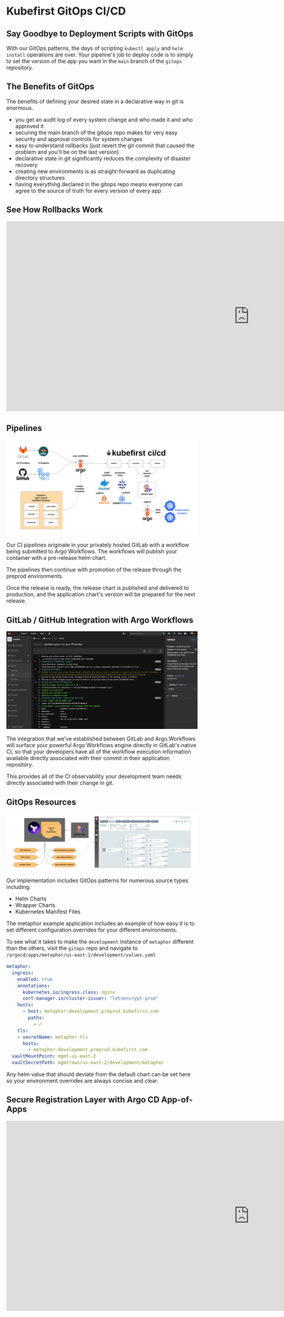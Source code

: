 # Kubefirst GitOps CI/CD

## Say Goodbye to Deployment Scripts with GitOps

With our GitOps patterns, the days of scripting `kubectl apply` and `helm install` operations are over. Your pipeline's job to deploy code is to simply to set the version of the app you want in the `main` branch of the `gitops` repository.

## The Benefits of GitOps

The benefits of defining your desired state in a declarative way in git is enormous.

- you get an audit log of every system change and who made it and who approved it
- securing the main branch of the gitops repo makes for very easy security and approval controls for system changes
- easy to understand rollbacks (just revert the git commit that caused the problem and you'll be on the last version)
- declarative state in git significantly reduces the complexity of disaster recovery
- creating new environments is as straight-forward as duplicating directory structures
- having everything declared in the gitops repo means everyone can agree to the source of truth for every version of every app

## See How Rollbacks Work
<div class="video-wrapper">
  <iframe width="1280" height="500" src="https://www.youtube.com/embed/iqZA9Eycvgo" frameborder="0" allowfullscreen></iframe>
</div>

## Pipelines

![](../img/kubefirst/gitops/gitops-cicd.png)

Our CI pipelines originate in your privately hosted GitLab with a workflow being submitted to Argo Workflows. The workflows will publish your container with a pre-release helm chart.

The pipelines then continue with promotion of the release through the preprod environments.

Once the release is ready, the release chart is published and delivered to production, and the application chart's version will be prepared for the next release.

## GitLab / GitHub Integration with Argo Workflows

![](../img/kubefirst/gitops/gitlab-workflows-integration.png)

The integration that we've established between GitLab and Argo Workflows will surface your powerful Argo Workflows engine directly in GitLab's native CI, so that your developers have all of the workflow execution information available directly associated with their commit in their application repository.

This provides all of the CI observability your development team needs directly associated with their change in git.

## GitOps Resources

![](../img/kubefirst/gitops/argocd-app-registrations.png)

Our implementation includes GitOps patterns for numerous source types including:

- Helm Charts
- Wrapper Charts
- Kubernetes Manifest Files

The metaphor example application includes an example of how easy it is to set different configuration overrides for your different environments.

To see what it takes to make the `development` instance of `metaphor` different than the others, visit the `gitops` repo and navigate to `/argocd/apps/metaphor/us-east-2/development/values.yaml`

```yaml
metaphor:
  ingress:
    enabled: true
    annotations:
      kubernetes.io/ingress.class: nginx
      cert-manager.io/cluster-issuer: "letsencrypt-prod"
    hosts:
      - host: metaphor-development.preprod.kubefirst.com
        paths:
          - /
    tls:
    - secretName: metaphor-tls
      hosts:
        - metaphor-development.preprod.kubefirst.com
  vaultMountPoint: mgmt-us-east-2
  vaultSecretPath: mgmt/aws/us-east-2/development/metaphor
```

Any helm value that should deviate from the default chart can be set here so your environment overrides are always concise and clear.

## Secure Registration Layer with Argo CD App-of-Apps
<div class="video-wrapper">
  <iframe width="1280" height="500" src="https://www.youtube.com/embed/5ks2oZ-qsUs" frameborder="0" allowfullscreen></iframe>
</div>